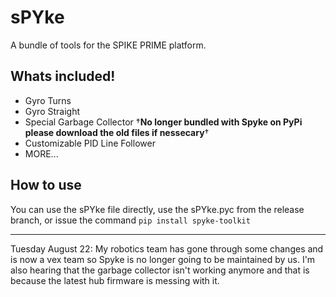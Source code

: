 # sPYke
A bundle of tools for the SPIKE PRIME platform.

## Whats included!
* Gyro Turns
* Gyro Straight
* Special Garbage Collector †**No longer bundled with Spyke on PyPi please download the old files if nessecary**†
* Customizable PID Line Follower
* MORE...

## How to use
You can use the sPYke file directly, use the sPYke.pyc from the release branch, or issue the command ```pip install spyke-toolkit```

------------------------------------

Tuesday August 22: My robotics team has gone through some changes and is now a vex team so Spyke is no longer going to be maintained by us. I'm also hearing that the garbage collector isn't working anymore and that is because the latest hub firmware is messing with it.
